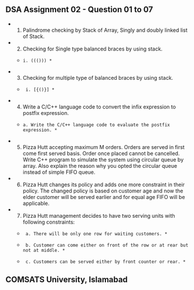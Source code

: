## **DSA Assignment 02 - Question 01 to  07** 

* 1. Palindrome checking by Stack of Array, Singly and doubly linked list of Stack.
* 2. Checking for Single type balanced braces by using stack.
    *     i. ((())) *
* 3. Checking for multiple type of balanced braces by using stack.
    *      i. [{()}] *
* 4. Write a C/C++ language code to convert the infix expression to postfix
expression.
    *     a. Write the C/C++ language code to evaluate the postfix expression. *
* 5. Pizza Hutt accepting maximum M orders. Orders are served in first come
first served basis. Order once placed cannot be cancelled. Write C++
program to simulate the system using circular queue by array. Also
explain the reason why you opted the circular queue instead of simple
FIFO queue.
* 6. Pizza Hutt changes its policy and adds one more constraint in their
policy. The changed policy is based on customer age and now the elder
customer will be served earlier and for equal age FIFO will be applicable.
* 7. Pizza Hutt management decides to have two serving units with following
constraints:
   *      a. There will be only one row for waiting customers. *
   *      b. Customer can come either on front of the row or at rear but not at middle. *
   *      c. Customers can be served either by front counter or rear. *
 
 
## COMSATS University, Islamabad 
